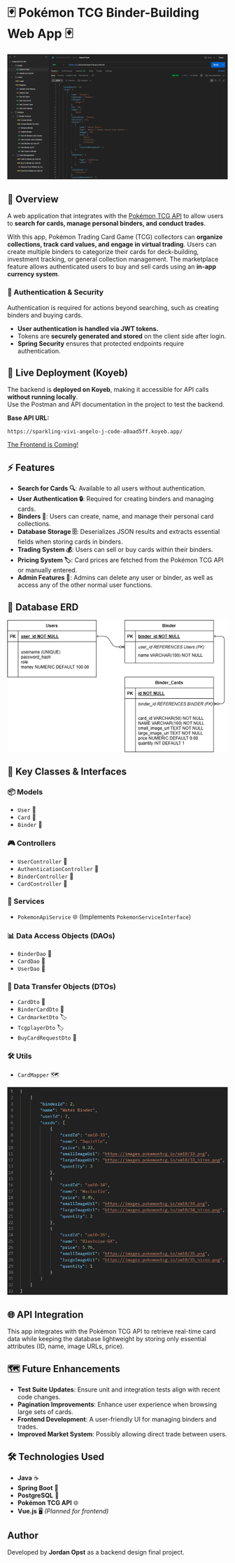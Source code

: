 # 🃏 Pokémon TCG Binder-Building Web App 🃏

![Example Postman View With Requests](docs/screenshots/Postman%20View.png)

## 📖 Overview
A web application that integrates with the [Pokémon TCG API](https://pokemontcg.io/) to allow users to **search for cards, manage personal binders, and conduct trades**.

With this app, Pokémon Trading Card Game (TCG) collectors can **organize collections, track card values, and engage in virtual trading**.
Users can create multiple binders to categorize their cards for deck-building, investment tracking, or general collection management.
The marketplace feature allows authenticated users to buy and sell cards using an **in-app currency system**.

### 🔐 Authentication & Security
Authentication is required for actions beyond searching, such as creating binders and buying cards.
- **User authentication is handled via JWT tokens.**
- Tokens are **securely generated and stored** on the client side after login.
- **Spring Security** ensures that protected endpoints require authentication.

## 🚀 Live Deployment (Koyeb)
The backend is **deployed on Koyeb**, making it accessible for API calls **without running locally**.  
Use the Postman and API documentation in the project to test the backend.

**Base API URL:**
```plaintext
https://sparkling-vivi-angelo-j-code-a0aad5ff.koyeb.app/
```

[The Frontend is Coming!](https://sparkling-vivi-angelo-j-code-a0aad5ff.koyeb.app/index.html)

## ⚡ Features
- **Search for Cards 🔍**: Available to all users without authentication.
- **User Authentication 🔒**: Required for creating binders and managing cards.
- **Binders 📂**: Users can create, name, and manage their personal card collections.
- **Database Storage 🗄️**: Deserializes JSON results and extracts essential fields when storing cards in binders.
- **Trading System 💰**: Users can sell or buy cards within their binders.
- **Pricing System 🏷️**: Card prices are fetched from the Pokémon TCG API or manually entered.
- **Admin Features 👀**: Admins can delete any user or binder, as well as access any of the other normal user functions.

## 💾 Database ERD
![Database ERD](database/PokemonTcgWebAppErd.png)

## 🎯 Key Classes & Interfaces
### 📦 Models
- `User` 👤
- `Card` 🎴
- `Binder` 📂

### 🎮 Controllers ###
- `UserController` 👥
- `AuthenticationController` 🔑
- `BinderController` 📂
- `CardController` 🎴

### 🔧 Services
- `PokemonApiService` 🌐 (Implements `PokemonServiceInterface`)

### 📊 Data Access Objects (DAOs)
- `BinderDao` 📂
- `CardDao` 🎴
- `UserDao` 👤

### 📜 Data Transfer Objects (DTOs)
- `CardDto` 🎴
- `BinderCardDto` 📂
- `CardmarketDto` 🏷️
- `TcgplayerDto` 🏷️
- `BuyCardRequestDto` 🛒

### 🛠️ Utils
- `CardMapper` 🗺️

![Example Binder View in JSON](docs/screenshots/Binder%20View.png)

## 🌐 API Integration
This app integrates with the Pokémon TCG API to retrieve real-time card data while keeping the 
database lightweight by storing only essential attributes (ID, name, image URLs, price).

## 🗺️ Future Enhancements
- **Test Suite Updates**: Ensure unit and integration tests align with recent code changes.
- **Pagination Improvements**: Enhance user experience when browsing large sets of cards.
- **Frontend Development**: A user-friendly UI for managing binders and trades.
- **Improved Market System**: Possibly allowing direct trade between users.

## 🛠️ Technologies Used
- **Java** ☕
- **Spring Boot** 🌱
- **PostgreSQL** 🐘
- **Pokémon TCG API** 🌐
- **Vue.js** 🖥️ *(Planned for frontend)*

## Author
Developed by **Jordan Opst** as a backend design final project.

